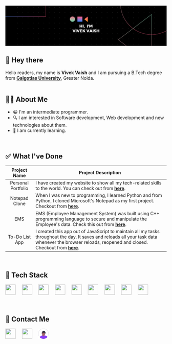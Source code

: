 ![Profile banner](https://github.com/Vivekv634/VivekVaish/blob/main/profile%20banner.png)

## 👋 Hey there
Hello readers, my name is **Vivek Vaish** and I am pursuing a B.Tech degree from [**Galgotias University**](https://www.galgotiasuniversity.edu.in/), Greater Noida.
<br>
<br>

## 🧑‍💻 About Me
* 😀 I'm an intermediate programmer.
* 🔍 I am interested in Software development, Web development and new technologies about them.
* 🌱 I am currently learning.
<br>


## ✅ What I've Done
| Project Name | Project Description |
|:------------:|---------------------|
| Personal Portfolio | I have created my website to show all my tech-related skills to the world. You can check out from [**here**](https://vivekv634.github.io/Portfolio). |
| Notepad Clone | When I was new to programming, I learned Python and from Python, I cloned Microsoft's Notepad as my first project. Checkout from [**here**](https://github.com/Vivekv634/Notepad-clone). |
| EMS | EMS (Employee Management System) was built using C++ programming language to secure and manipulate the Employee's data. Check this out from [**here**](https://github.com/Vivekv634/EMS-cpp). |
| To-Do List App | I created this app out of JavaScript to maintain all my tasks throughout the day. It saves and reloads all your task data whenever the browser reloads, reopened and closed. Checkout from [**here**](https://github.com/Vivekv634/EMS-cpp). |
<br>


## 💼 Tech Stack
<p float="left">
<img height="32" width="32" src="https://cdn.simpleicons.org/python/seablue" />&nbsp;&nbsp;&nbsp;&nbsp;
<img height="32" width="32" src="https://cdn.simpleicons.org/mysql/seablue" />&nbsp;&nbsp;&nbsp;&nbsp;
<img height="32" width="32" src="https://cdn.simpleicons.org/jquery/taleblue" />&nbsp;&nbsp;&nbsp;&nbsp;
<img height="32" width="32" src="https://cdn.simpleicons.org/express/green" />&nbsp;&nbsp;&nbsp;&nbsp;
<img height="32" width="32" src="https://cdn.simpleicons.org/html5/orangered/" />&nbsp;&nbsp;&nbsp;&nbsp;
<img height="32" width="32" src="https://cdn.simpleicons.org/css3/taleblue" />&nbsp;&nbsp;&nbsp;&nbsp;
<img height="32" width="32" src="https://cdn.simpleicons.org/javascript/yellow" />&nbsp;&nbsp;&nbsp;&nbsp;
<img height="32" width="32" src="https://cdn.simpleicons.org/c/seablue" />&nbsp;&nbsp;&nbsp;&nbsp;
<img height="32" width="32" src="https://cdn.simpleicons.org/c++/talekblue" />&nbsp;&nbsp;&nbsp;&nbsp;
</p>
<br>

## 🙌 Contact Me
[<img height="32" width="32" src="https://cdn.simpleicons.org/linkedin" />](https://www.linkedin.com/in/vivek-vaish-bb5803257/)&nbsp;&nbsp;&nbsp;&nbsp;
[<img height="32" width="32" src="https://cdn.simpleicons.org/instagram" />](https://www.instagram.com/v.codr/)&nbsp;&nbsp;&nbsp;&nbsp;
[<img height="32" width="32" src="avatar.svg" />](https://vivekv634.github.io/Portfolio/)&nbsp;&nbsp;&nbsp;&nbsp;
<br>

